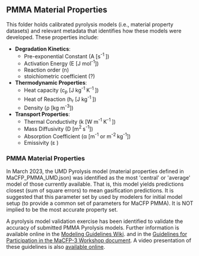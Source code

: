 ## PMMA Material Properties

This folder holds calibrated pyrolysis models (i.e., material property datasets) and relevant metadata that identifies how these models were developed. These properties include:
* **Degradation Kinetics**: 
  * Pre-exponential Constant (A [s<sup>-1 </sup>])
  * Activation Energy (E [J mol<sup>-1</sup>])
  * Reaction order (n)
  * stoichiometric coefficient (?)
* **Thermodynamic Properties**: 
  * Heat capacity (c<sub>p</sub> [J kg<sup>-1 </sup> K<sup>-1 </sup>])
  * Heat of Reaction (h<sub>r</sub> [J kg<sup>-1 </sup>])
  * Density (&rho;  [kg m<sup>-3</sup>])
* **Transport Properties**: 
  * Thermal Conductivity (k [W m<sup>-1 </sup>K<sup>-1 </sup>])
  * Mass Diffusivity (D [m<sup>2 </sup>s<sup>-1</sup>])
  * Absorption Coefficient (&alpha;  [m<sup>-1</sup> or m<sup>-2 </sup>kg<sup>-1</sup>])
  * Emissivity (&epsilon; )


### PMMA Material Properties

In March 2023, the UMD Pyrolysis model (material properties defined in MaCFP\_PMMA\_UMD.json) was identified as the most 'central' or 'average' model of those currently available. That is, this model yields predictions closest (sum of square errors) to mean gasification predictions. It is suggested that this parameter set by used by modelers for initial model setup (to provide a common set of parameters for MaCFP PMMA). It is NOT implied to be the most accurate property set.

A pyrolysis model validation exercise has been identified to validate the accuracy of submitted PMMA Pyrolysis models. Further information is available online in the [Modeling Guidelines Wiki](https://github.com/MaCFP/macfp-db/wiki/MaCFP-2023-Modeling-Guidelines#additional-guidelines-for-nist-gasification-apparatus). and in the [Guidelines for Participation in the MaCFP-3 Workshop document](https://github.com/MaCFP/macfp-db/files/11416103/Guidelines_for_Participation_MaCFP3.pdf). A video presentation of these guidelines is also [available online](https://www.youtube.com/watch?v=bAFx0mYoyxw).